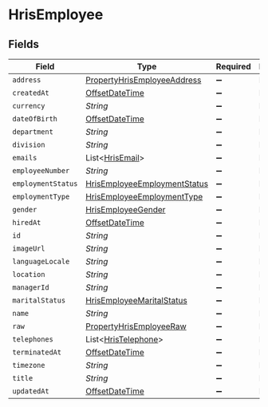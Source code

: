 # HrisEmployee


## Fields

| Field                                                                                     | Type                                                                                      | Required                                                                                  | Description                                                                               |
| ----------------------------------------------------------------------------------------- | ----------------------------------------------------------------------------------------- | ----------------------------------------------------------------------------------------- | ----------------------------------------------------------------------------------------- |
| `address`                                                                                 | [PropertyHrisEmployeeAddress](../../models/shared/PropertyHrisEmployeeAddress.md)         | :heavy_minus_sign:                                                                        | N/A                                                                                       |
| `createdAt`                                                                               | [OffsetDateTime](https://docs.oracle.com/javase/8/docs/api/java/time/OffsetDateTime.html) | :heavy_minus_sign:                                                                        | N/A                                                                                       |
| `currency`                                                                                | *String*                                                                                  | :heavy_minus_sign:                                                                        | N/A                                                                                       |
| `dateOfBirth`                                                                             | [OffsetDateTime](https://docs.oracle.com/javase/8/docs/api/java/time/OffsetDateTime.html) | :heavy_minus_sign:                                                                        | N/A                                                                                       |
| `department`                                                                              | *String*                                                                                  | :heavy_minus_sign:                                                                        | N/A                                                                                       |
| `division`                                                                                | *String*                                                                                  | :heavy_minus_sign:                                                                        | N/A                                                                                       |
| `emails`                                                                                  | List<[HrisEmail](../../models/shared/HrisEmail.md)>                                       | :heavy_minus_sign:                                                                        | N/A                                                                                       |
| `employeeNumber`                                                                          | *String*                                                                                  | :heavy_minus_sign:                                                                        | N/A                                                                                       |
| `employmentStatus`                                                                        | [HrisEmployeeEmploymentStatus](../../models/shared/HrisEmployeeEmploymentStatus.md)       | :heavy_minus_sign:                                                                        | N/A                                                                                       |
| `employmentType`                                                                          | [HrisEmployeeEmploymentType](../../models/shared/HrisEmployeeEmploymentType.md)           | :heavy_minus_sign:                                                                        | N/A                                                                                       |
| `gender`                                                                                  | [HrisEmployeeGender](../../models/shared/HrisEmployeeGender.md)                           | :heavy_minus_sign:                                                                        | N/A                                                                                       |
| `hiredAt`                                                                                 | [OffsetDateTime](https://docs.oracle.com/javase/8/docs/api/java/time/OffsetDateTime.html) | :heavy_minus_sign:                                                                        | N/A                                                                                       |
| `id`                                                                                      | *String*                                                                                  | :heavy_minus_sign:                                                                        | N/A                                                                                       |
| `imageUrl`                                                                                | *String*                                                                                  | :heavy_minus_sign:                                                                        | N/A                                                                                       |
| `languageLocale`                                                                          | *String*                                                                                  | :heavy_minus_sign:                                                                        | N/A                                                                                       |
| `location`                                                                                | *String*                                                                                  | :heavy_minus_sign:                                                                        | N/A                                                                                       |
| `managerId`                                                                               | *String*                                                                                  | :heavy_minus_sign:                                                                        | N/A                                                                                       |
| `maritalStatus`                                                                           | [HrisEmployeeMaritalStatus](../../models/shared/HrisEmployeeMaritalStatus.md)             | :heavy_minus_sign:                                                                        | N/A                                                                                       |
| `name`                                                                                    | *String*                                                                                  | :heavy_minus_sign:                                                                        | N/A                                                                                       |
| `raw`                                                                                     | [PropertyHrisEmployeeRaw](../../models/shared/PropertyHrisEmployeeRaw.md)                 | :heavy_minus_sign:                                                                        | N/A                                                                                       |
| `telephones`                                                                              | List<[HrisTelephone](../../models/shared/HrisTelephone.md)>                               | :heavy_minus_sign:                                                                        | N/A                                                                                       |
| `terminatedAt`                                                                            | [OffsetDateTime](https://docs.oracle.com/javase/8/docs/api/java/time/OffsetDateTime.html) | :heavy_minus_sign:                                                                        | N/A                                                                                       |
| `timezone`                                                                                | *String*                                                                                  | :heavy_minus_sign:                                                                        | N/A                                                                                       |
| `title`                                                                                   | *String*                                                                                  | :heavy_minus_sign:                                                                        | N/A                                                                                       |
| `updatedAt`                                                                               | [OffsetDateTime](https://docs.oracle.com/javase/8/docs/api/java/time/OffsetDateTime.html) | :heavy_minus_sign:                                                                        | N/A                                                                                       |